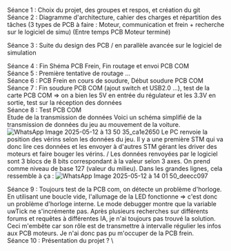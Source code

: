 Séance 1 : Choix du projet, des groupes et respos, et création du git \
Séance 2 : Diagramme d'architecture, cahier des charges et répartition des tâches (3 types de PCB à faire : Moteur, communication et frein + recherche sur le logiciel de simu)
(Entre temps PCB Moteur terminé)

Séance 3 : Suite du design des PCB / en parallèle avancée sur le logiciel de simulation 


Séance 4 : Fin Shéma PCB Frein, Fin routage et envoi PCB COM \
Séance 5 : Première tentative de routage ... \
Séance 6 : PCB Frein en cours de soudure, Début soudure PCB COM \
Séance 7 : Fin soudure PCB COM (ajout switch et USB2.0 ...), test de la carte PCB COM => on a bien les 5V en entrée du régulateur et les 3.3V en sortie, test sur la réception des données \
Séance 8 : Test PCB COM \
            Etude de la transmission de données
            Voici un schéma simplifié de la transmission de données du jeu au mouvement de la voiture.
           ![WhatsApp Image 2025-05-12 à 13 50 35_ca1e2650](https://github.com/user-attachments/assets/4e729ca3-66ad-4e35-be5f-7ef5a2bbeb28)
           Le PC renvoie la position des vérins selon les données du jeu. Il y a une première STM qui va donc lire ces données et les envoyer à d'autres STM gérant les driver des moteurs et faire bouger les vérins. /
           Les données renvoyées par le logiciel sont 3 blocs de 8 bits correspondant à la valeur selon 3 axes.
           On prend comme niveau de base 127 (valeur du milieu). 
           Dans les grandes lignes, cela ressemble à ça : 
           ![WhatsApp Image 2025-05-12 à 14 01 50_deecc097](https://github.com/user-attachments/assets/6c9019bb-b929-43b1-aeed-a47685a364b4)

           
           

Séance 9 : Toujours test de la PCB com, on détecte un problème d'horloge. En utilisant une boucle vide, l'allumage de la LED fonctionne => c'est donc un problème d'horloge interne.
Le mode debugger montre que la variable uwTick ne s'incrémente pas. Après plusieurs recherches sur différents forums et requêtes à différentes IA, je n'ai toujours pas trouvé la solution. Ceci m'embête car son rôle est de transmettre à intervalle régulier les infos aux PCB moteurs. Je n'ai donc pas pu m'occuper de la PCB frein.\
Séance 10 : Présentation du projet ?  \
